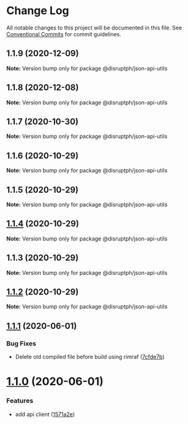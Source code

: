# Change Log

All notable changes to this project will be documented in this file.
See [Conventional Commits](https://conventionalcommits.org) for commit guidelines.

## 1.1.9 (2020-12-09)

**Note:** Version bump only for package @disruptph/json-api-utils





## 1.1.8 (2020-12-08)

**Note:** Version bump only for package @disruptph/json-api-utils





## 1.1.7 (2020-10-30)

**Note:** Version bump only for package @disruptph/json-api-utils





## 1.1.6 (2020-10-29)

**Note:** Version bump only for package @disruptph/json-api-utils





## 1.1.5 (2020-10-29)

**Note:** Version bump only for package @disruptph/json-api-utils





## [1.1.4](https://github.com/disruptph/disruptjs/compare/@disruptph/json-api-utils@1.1.2...@disruptph/json-api-utils@1.1.4) (2020-10-29)

**Note:** Version bump only for package @disruptph/json-api-utils





## 1.1.3 (2020-10-29)

**Note:** Version bump only for package @disruptph/json-api-utils





## [1.1.2](https://github.com/disruptph/disruptjs/compare/@disruptph/json-api-utils@1.1.1...@disruptph/json-api-utils@1.1.2) (2020-10-29)

**Note:** Version bump only for package @disruptph/json-api-utils





## [1.1.1](https://github.com/disruptph/disruptjs/compare/@disruptph/json-api-utils@1.1.0...@disruptph/json-api-utils@1.1.1) (2020-06-01)


### Bug Fixes

* Delete old compiled file before build using rimraf ([7cfde7b](https://github.com/disruptph/disruptjs/commit/7cfde7b72c692a1746bcaa9b5adb1e8a13fec151))





# [1.1.0](https://github.com/disruptph/disruptjs/compare/@disruptph/json-api-utils@1.0.0...@disruptph/json-api-utils@1.1.0) (2020-06-01)


### Features

* add api client ([1571a2e](https://github.com/disruptph/disruptjs/commit/1571a2ee14f28f38c661e89bc632fd1c09eccb8b))
